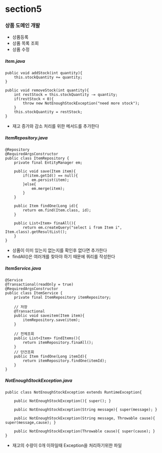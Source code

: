 # section5

### 상품 도메인 개발
- 상품등록
- 상품 목록 조회
- 상품 수정

##### Item.java
```
public void addStock(int quantity){
    this.stockQuantity += quantity;
}

public void removeStock(int quantity){
    int restStock = this.stockQuantity -= quantity;
    if(restStock < 0){
        throw new NotEnoughStockException("need more stock");
    }
    this.stockQuantity = restStock;
}
```
- 재고 증가와 감소 처리를 위한 메서드를 추가한다

##### ItemRepository.java
```
@Repository
@RequiredArgsConstructor
public class ItemRepository {
    private final EntityManager em;

    public void save(Item item){
        if(item.getId() == null){
            em.persist(item);
        }else{
            em.merge(item);
        }
    }

    public Item findOne(Long id){
        return em.find(Item.class, id);
    }

    public List<Item> finaAll(){
        return em.createQuery("select i from Item i", Item.class).getResultList();
    }
}
```
- 상품이 이미 있는지 없는지를 확인후 없다면 추가한다
- findAll()은 여러개를 찾아야 하기 때문에 쿼리를 작성한다

##### ItemService.java
```
@Service
@Transactional(readOnly = true)
@RequiredArgsConstructor
public class ItemService {
    private final ItemRepository itemRepository;

    // 저장
    @Transactional
    public void saveitem(Item item){
        itemRepository.save(item);
    }

    // 전체조회
    public List<Item> findItems(){
        return itemRepository.finaAll();
    }
    // 단건조회
    public Item findOne(Long itemId){
        return itemRepository.findOne(itemId);
    }
}
```

##### NotEnoughStockException.java
```
public class NotEnoughStockException extends RuntimeException{
    
    public NotEnoughStockException(){ super(); }

    public NotEnoughStockException(String message){ super(message); }

    public NotEnoughStockException(String message, Throwable cause){ super(message,cause); }

    public NotEnoughStockException(Throwable cause){ super(cause); }
}
```
- 재고의 수량이 0개 이하일때 Exception을 처리하기위한 파일
